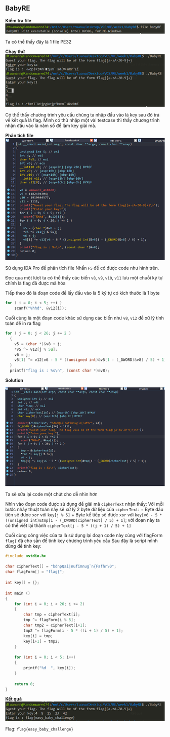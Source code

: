 ## BabyRE

**Kiểm tra file**
![alt](https://github.com/dtuananh/Practice-Assembly/blob/main/RE/week1/BabyRE/kiemtra.png)

Ta có thể thấy đây là 1 file PE32

**Chạy thử**
![alt](https://github.com/dtuananh/Practice-Assembly/blob/main/RE/week1/BabyRE/chaythu.png)

Có thể thấy chương trình yêu cầu chúng ta nhập đầu vào là key sau đó trả về kết quả là flag. 
Mình có thử nhập một vài testcase thì thấy chương trình nhận đầu vào là năm số để làm key giải mã.

**Phân tích file**
![alt](https://github.com/dtuananh/Practice-Assembly/blob/main/RE/week1/BabyRE/ida1.png)

Sử dụng IDA Pro để phân tích file
Nhấn `F5` để có được code như hình trên.

Đọc qua một lượt ta có thể thấy các biến `v8`, `v9`, `v10`, `v11` lưu một chuỗi ký tự chính là flag đã được mã hóa

Tiếp theo đó là đoạn code để lấy đầu vào là 5 ký tự có kích thước là 1 byte
```C
for ( i = 0; i < 5; ++i )
    scanf("%hhd", &v12[i]);
```

Cuối cùng là một đoạn code khác sử dụng các biến như `v8`, `v12` để xử lý tính toán để in ra flag
```C
for ( j = 0; j < 26; j += 2 )
  {
    v5 = (char *)&v8 + j;
    *v5 ^= v12[j % 5u];
    v6 = j;
    v5[1] ^= v12[v6 - 5 * ((unsigned int)&v5[1 - (_DWORD)&v8] / 5) + 1];
  } 
  printf("flag is : %s\n", (const char *)&v8);
```

**Solution**

![alt](https://github.com/dtuananh/Practice-Assembly/blob/main/RE/week1/BabyRE/ida2.png)

Ta sẽ sửa lại code một chút cho dễ nhìn hơn

Nhìn vào đoạn code được sử dụng để giải mã `cipherText` nhận thấy:
Với mỗi bước nhảy thuật toán này sẽ xử lý 2 byte dữ liệu của `cipherText`:
    + Byte đầu tiên sẽ được `xor` với `key[j % 5]`
    + Byte kế tiếp sẽ được `xor` với `key[v6 - 5 * ((unsigned int)&tmp[1 - (_DWORD)cipherText] / 5) + 1]`; với đoạn này ta có thể viết lại thành `cipherText[j - 5 * ((j + 1) / 5) + 1]`

Cuối cùng công việc của ta là sử dụng lại đoạn code này cùng với flagForm `flag{` đã cho sẵn để tính key chương trình yêu cầu
Sau đây là script mình dùng để tính key:

```C
#include <stdio.h>

char cipherText[] = "bdnpQai|nufimnug`n{Fafhr\0";
char flagForm[] = "flag{";

int key[] = {};

int main ()
{
    for (int i = 0; i < 26; i += 2)
    {
        char tmp = cipherText[i];
        tmp ^= flagForm[i % 5];
        char tmp2 = cipherText[i+1];
        tmp2 ^= flagForm[i - 5 * ((i + 1) / 5) + 1];
        key[i] = tmp;
        key[i+1] = tmp2;
    }

    for (int i = 0; i < 5; i++)
    {
        printf("%d  ", key[i]);
    }

    return 0;
}
```

**Kết quả**
![alt](https://github.com/dtuananh/Practice-Assembly/blob/main/RE/week1/BabyRE/ketqua.png)

Flag:   `flag{easy_baby_challenge}`
